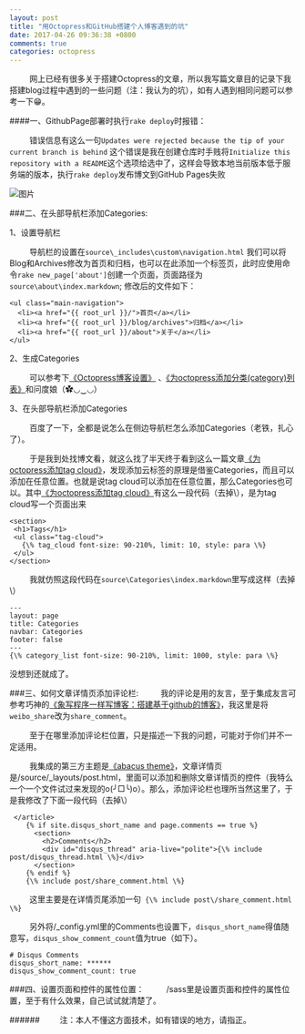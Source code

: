```yaml
---
layout: post
title: "用Octopress和GitHub搭建个人博客遇到的坑"
date: 2017-04-26 09:36:38 +0800
comments: true
categories: octopress
---
```

     网上已经有很多关于搭建Octopress的文章，所以我写篇文章目的记录下我搭建blog过程中遇到的一些问题（注：我认为的坑），如有人遇到相同问题可以参考一下😁。<!--more-->


####一、GithubPage部署时执行```rake deploy```时报错：

     错误信息有这么一句```Updates were rejected because the tip of your current branch is behind```
这个错误是我在创建仓库时手贱将```Initialize this repository with a README```这个选项给选中了，这样会导致本地当前版本低于服务端的版本，执行```rake deploy```发布博文到GitHub Pages失败

 ![图片](https://haifengwei.github.io/images/Snip20170426_2.png)
 

###二、在头部导航栏添加Categories:
 
1、设置导航栏

     导航栏的设置在```source\_includes\custom\navigation.html```
我们可以将Blog和Archives修改为首页和归档，也可以在此添加一个标签页，此时应使用命令```rake new_page['about']```创建一个页面，页面路径为```source\about\index.markdown```;
修改后的文件如下：

```
<ul class="main-navigation"> 
  <li><a href="{{ root_url }}/">首页</a></li> 
  <li><a href="{{ root_url }}/blog/archives">归档</a></li> 
  <li><a href="{{ root_url }}/about">关于</a></li> 
</ul>
```

2、生成Categories

     可以参考下[《Octopress博客设置》](http://fwhyy.com/2013/05/octopress-blog-setting/) 、[《为octopress添加分类(category)列表》](http://codemacro.com/2012/07/18/add-category-list-to-octopress/)和问度娘（✿◡‿◡）
 
3、在头部导航栏添加Categories

     百度了一下，全都是说怎么在侧边导航栏怎么添加Categories（老铁，扎心了）。

     于是我到处找博文看，就这么找了半天终于看到这么一篇文章[《为octopress添加tag cloud》](http://codemacro.com/2012/07/18/add-tag-to-octopress/)，发现添加云标签的原理是借鉴Categories，而且可以添加在任意位置。也就是说tag cloud可以添加在任意位置，那么Categories也可以。其中[《为octopress添加tag cloud》](http://codemacro.com/2012/07/18/add-tag-to-octopress/)有这么一段代码（去掉\\），是为tag cloud写一个页面出来
 
 		
 ```
 <section>
  <h1>Tags</h1>
  <ul class="tag-cloud">
    {\% tag_cloud font-size: 90-210%, limit: 10, style: para \%}
  </ul>
</section>
 ```
     我就仿照这段代码在```source\Categories\index.markdown```里写成这样（去掉\\）

```
---
layout: page
title: Categories
navbar: Categories
footer: false
---
{\% category_list font-size: 90-210%, limit: 1000, style: para \%}
```


没想到还就成了。

###三、如何文章详情页添加评论栏:
     我的评论是用的友言，至于集成友言可参考巧神的[《象写程序一样写博客：搭建基于github的博客》](http://blog.devtang.com/2012/02/10/setup-blog-based-on-github/)，我这里是将```weibo_share```改为```share_comment```。

     至于在哪里添加评论栏位置，只是描述一下我的问题，可能对于你们并不一定适用。

     我集成的第三方主题是[《abacus theme》](https://github.com/bhrigu123/abacus)，文章详情页是/source/_layouts/post.html，里面可以添加和删除文章详情页的控件（我特么一个一个文件试过来发现的o(╯□╰)o）。那么，添加评论栏也理所当然这里了，于是我修改了下面一段代码（去掉\\）

```
 </article>
    {% if site.disqus_short_name and page.comments == true %}
      <section>
        <h2>Comments</h2>
        <div id="disqus_thread" aria-live="polite">{\% include post/disqus_thread.html \%}</div>
      </section>
    {% endif %}
    {\% include post/share_comment.html \%}
```
     这里主要是在详情页尾添加一句``` {\% include post\/share_comment.html \%}```

     另外将/_config.yml里的Comments也设置下，```disqus_short_name```得值随意写，```disqus_show_comment_count```值为true（如下）。

```
# Disqus Comments
disqus_short_name: ******
disqus_show_comment_count: true
```

###四、设置页面和控件的属性位置：
     /sass里是设置页面和控件的属性位置，至于有什么效果，自己试试就清楚了。
     

######     注：本人不懂这方面技术，如有错误的地方，请指正。